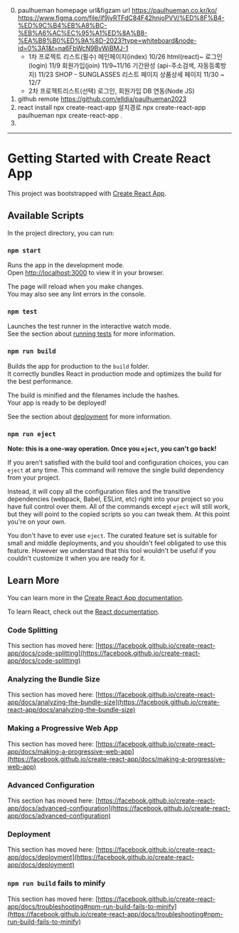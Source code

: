 0. paulhueman homepage url&figzam url
    https://paulhueman.co.kr/ko/
    https://www.figma.com/file/if9jyRTFdC84F42hnjoPVV/%ED%8F%B4-%ED%9C%B4%EB%A8%BC-%EB%A6%AC%EC%95%A1%ED%8A%B8-%EA%B8%B0%ED%9A%8D-2023?type=whiteboard&node-id=0%3A1&t=na6FbWcN9BvWiBMJ-1
    * 1차 프로젝트 리스트(필수)
        메인페이지(index) 10/26 html(react)~
        로그인(login) 11/9 
        회원가입(join) 11/9~11/16 기간완성 (api-주소검색, 자동등록방지) 11/23
        SHOP - SUNGLASSES 리스트 페이지 
        상품상세 페이지 11/30 ~ 12/7 
    * 2차 프로젝트리스트(선택)
        로그인, 회원가입 DB 연동(Node JS)
1. github remote
    https://github.com/elldia/paulhueman2023
2. react install
    npx create-react-app 설치경로
    npx create-react-app paulhueman
    npx create-react-app .
3. 


--------------------


# Getting Started with Create React App

This project was bootstrapped with [Create React App](https://github.com/facebook/create-react-app).

## Available Scripts

In the project directory, you can run:

### `npm start`

Runs the app in the development mode.\
Open [http://localhost:3000](http://localhost:3000) to view it in your browser.

The page will reload when you make changes.\
You may also see any lint errors in the console.

### `npm test`

Launches the test runner in the interactive watch mode.\
See the section about [running tests](https://facebook.github.io/create-react-app/docs/running-tests) for more information.

### `npm run build`

Builds the app for production to the `build` folder.\
It correctly bundles React in production mode and optimizes the build for the best performance.

The build is minified and the filenames include the hashes.\
Your app is ready to be deployed!

See the section about [deployment](https://facebook.github.io/create-react-app/docs/deployment) for more information.

### `npm run eject`

**Note: this is a one-way operation. Once you `eject`, you can't go back!**

If you aren't satisfied with the build tool and configuration choices, you can `eject` at any time. This command will remove the single build dependency from your project.

Instead, it will copy all the configuration files and the transitive dependencies (webpack, Babel, ESLint, etc) right into your project so you have full control over them. All of the commands except `eject` will still work, but they will point to the copied scripts so you can tweak them. At this point you're on your own.

You don't have to ever use `eject`. The curated feature set is suitable for small and middle deployments, and you shouldn't feel obligated to use this feature. However we understand that this tool wouldn't be useful if you couldn't customize it when you are ready for it.

## Learn More

You can learn more in the [Create React App documentation](https://facebook.github.io/create-react-app/docs/getting-started).

To learn React, check out the [React documentation](https://reactjs.org/).

### Code Splitting

This section has moved here: [https://facebook.github.io/create-react-app/docs/code-splitting](https://facebook.github.io/create-react-app/docs/code-splitting)

### Analyzing the Bundle Size

This section has moved here: [https://facebook.github.io/create-react-app/docs/analyzing-the-bundle-size](https://facebook.github.io/create-react-app/docs/analyzing-the-bundle-size)

### Making a Progressive Web App

This section has moved here: [https://facebook.github.io/create-react-app/docs/making-a-progressive-web-app](https://facebook.github.io/create-react-app/docs/making-a-progressive-web-app)

### Advanced Configuration

This section has moved here: [https://facebook.github.io/create-react-app/docs/advanced-configuration](https://facebook.github.io/create-react-app/docs/advanced-configuration)

### Deployment

This section has moved here: [https://facebook.github.io/create-react-app/docs/deployment](https://facebook.github.io/create-react-app/docs/deployment)

### `npm run build` fails to minify

This section has moved here: [https://facebook.github.io/create-react-app/docs/troubleshooting#npm-run-build-fails-to-minify](https://facebook.github.io/create-react-app/docs/troubleshooting#npm-run-build-fails-to-minify)
